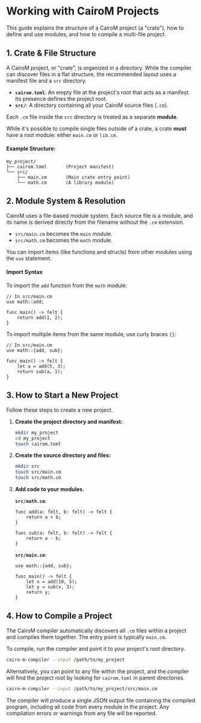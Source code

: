 # Working with CairoM Projects

This guide explains the structure of a CairoM project (a "crate"), how to define
and use modules, and how to compile a multi-file project.

## 1. Crate & File Structure

A CairoM project, or "crate", is organized in a directory. While the compiler
can discover files in a flat structure, the recommended layout uses a manifest
file and a `src` directory.

- **`cairom.toml`**: An empty file at the project's root that acts as a
  manifest. Its presence defines the project root.
- **`src/`**: A directory containing all your CairoM source files (`.cm`).

Each `.cm` file inside the `src` directory is treated as a separate **module**.

While it's possible to compile single files outside of a crate, a crate **must**
have a root module: either `main.cm` or `lib.cm`.

#### Example Structure:

```
my_project/
├── cairom.toml       (Project manifest)
└── src/
    ├── main.cm       (Main crate entry point)
    └── math.cm       (A library module)
```

## 2. Module System & Resolution

CairoM uses a file-based module system. Each source file is a module, and its
name is derived directly from the filename without the `.cm` extension.

- `src/main.cm` becomes the `main` module.
- `src/math.cm` becomes the `math` module.

You can import items (like functions and structs) from other modules using the
`use` statement.

#### Import Syntax

To import the `add` function from the `math` module:

```cairo
// In src/main.cm
use math::add;

func main() -> felt {
    return add(1, 2);
}
```

To import multiple items from the same module, use curly braces `{}`:

```cairo
// In src/main.cm
use math::{add, sub};

func main() -> felt {
    let a = add(5, 3);
    return sub(a, 1);
}
```

## 3. How to Start a New Project

Follow these steps to create a new project.

1.  **Create the project directory and manifest:**

    ```bash
    mkdir my_project
    cd my_project
    touch cairom.toml
    ```

2.  **Create the source directory and files:**

    ```bash
    mkdir src
    touch src/main.cm
    touch src/math.cm
    ```

3.  **Add code to your modules.**

    **`src/math.cm`**:

    ```cairo
    func add(a: felt, b: felt) -> felt {
        return a + b;
    }

    func sub(a: felt, b: felt) -> felt {
        return a - b;
    }
    ```

    **`src/main.cm`**:

    ```cairo
    use math::{add, sub};

    func main() -> felt {
        let x = add(10, 5);
        let y = sub(x, 3);
        return y;
    }
    ```

## 4. How to Compile a Project

The CairoM compiler automatically discovers all `.cm` files within a project and
compiles them together. The entry point is typically `main.cm`.

To compile, run the compiler and point it to your project's root directory.

```bash
cairo-m-compiler --input /path/to/my_project
```

Alternatively, you can point to any file within the project, and the compiler
will find the project root by looking for `cairom.toml` in parent directories.

```bash
cairo-m-compiler --input /path/to/my_project/src/main.cm
```

The compiler will produce a single JSON output file containing the compiled
program, including all code from every module in the project. Any compilation
errors or warnings from any file will be reported.
